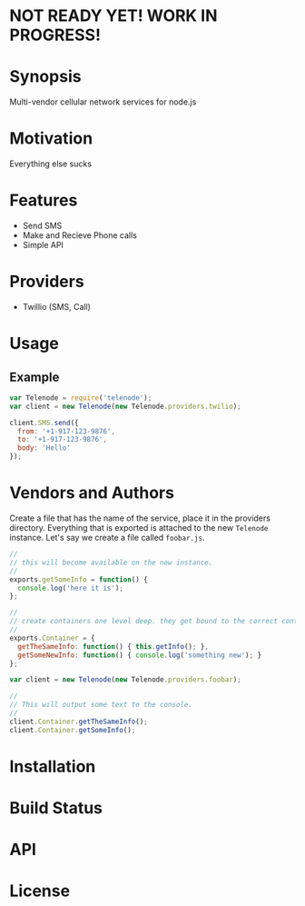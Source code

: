 # NOT READY YET! WORK IN PROGRESS!

# Synopsis
Multi-vendor cellular network services for node.js

# Motivation
Everything else sucks

# Features
- Send SMS
- Make and Recieve Phone calls
- Simple API

# Providers
- Twillio (SMS, Call)

# Usage

## Example

```js
var Telenode = require('telenode');
var client = new Telenode(new Telenode.providers.twilio);

client.SMS.send({
  from: '+1-917-123-9876', 
  to: '+1-917-123-9876', 
  body: 'Hello'
});

```

# Vendors and Authors
Create a file that has the name of the service, place it in the providers directory. Everything that is exported is attached to the new `Telenode` instance. Let's say we create a file called `foobar.js`.

```js
//
// this will become available on the new instance.
//
exports.getSomeInfo = function() { 
  console.log('here it is'); 
};

//
// create containers one level deep. they get bound to the correct context for you.
//
exports.Container = {
  getTheSameInfo: function() { this.getInfo(); },
  getSomeNewInfo: function() { console.log('something new'); }
};

```

```js
var client = new Telenode(new Telenode.providers.foobar);

//
// This will output some text to the console.
//
client.Container.getTheSameInfo();
client.Container.getSomeInfo();
```


# Installation

# Build Status

# API

# License

